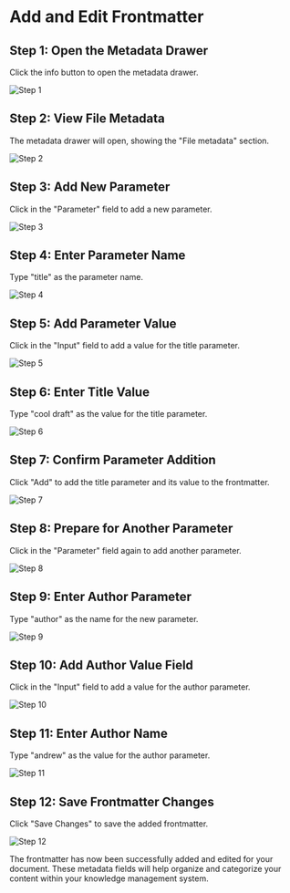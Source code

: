 # Add and Edit Frontmatter

## Step 1: Open the Metadata Drawer
Click the info button to open the metadata drawer.

![Step 1](/img/add_and_edit_frontmatter/step_3.png)

## Step 2: View File Metadata
The metadata drawer will open, showing the "File metadata" section.

![Step 2](/img/add_and_edit_frontmatter/step_4.png)

## Step 3: Add New Parameter
Click in the "Parameter" field to add a new parameter.

![Step 3](/img/add_and_edit_frontmatter/step_5.png)

## Step 4: Enter Parameter Name
Type "title" as the parameter name.

![Step 4](/img/add_and_edit_frontmatter/step_6.png)

## Step 5: Add Parameter Value
Click in the "Input" field to add a value for the title parameter.

![Step 5](/img/add_and_edit_frontmatter/step_7.png)

## Step 6: Enter Title Value
Type "cool draft" as the value for the title parameter.

![Step 6](/img/add_and_edit_frontmatter/step_8.png)

## Step 7: Confirm Parameter Addition
Click "Add" to add the title parameter and its value to the frontmatter.

![Step 7](/img/add_and_edit_frontmatter/step_9.png)

## Step 8: Prepare for Another Parameter
Click in the "Parameter" field again to add another parameter.

![Step 8](/img/add_and_edit_frontmatter/step_10.png)

## Step 9: Enter Author Parameter
Type "author" as the name for the new parameter.

![Step 9](/img/add_and_edit_frontmatter/step_11.png)

## Step 10: Add Author Value Field
Click in the "Input" field to add a value for the author parameter.

![Step 10](/img/add_and_edit_frontmatter/step_12.png)

## Step 11: Enter Author Name
Type "andrew" as the value for the author parameter.

![Step 11](/img/add_and_edit_frontmatter/step_13.png)

## Step 12: Save Frontmatter Changes
Click "Save Changes" to save the added frontmatter.

![Step 12](/img/add_and_edit_frontmatter/step_14.png)

The frontmatter has now been successfully added and edited for your document. These metadata fields will help organize and categorize your content within your knowledge management system.